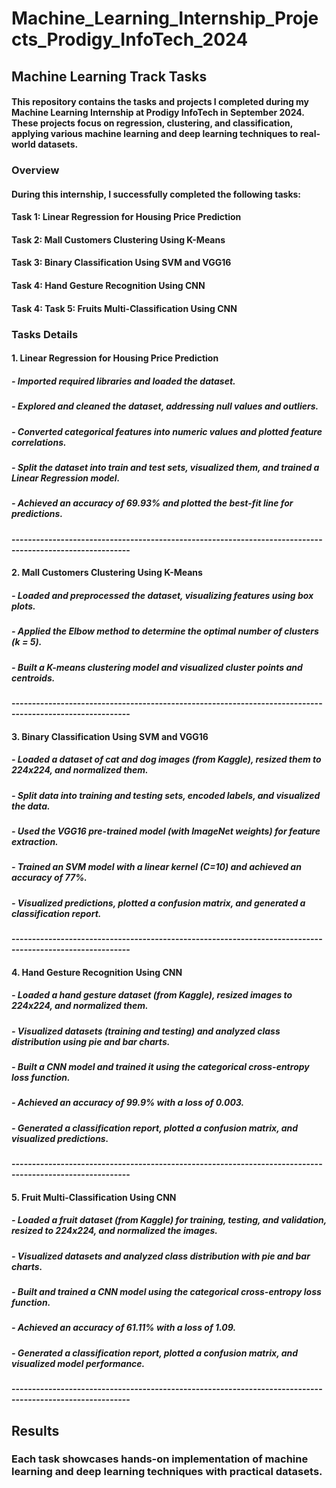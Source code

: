 # Machine_Learning_Internship_Projects_Prodigy_InfoTech_2024

## Machine Learning Track Tasks
#### This repository contains the tasks and projects I completed during my Machine Learning Internship at Prodigy InfoTech in September 2024. These projects focus on regression, clustering, and classification, applying various machine learning and deep learning techniques to real-world datasets.
### Overview
#### During this internship, I successfully completed the following tasks:
#### Task 1: Linear Regression for Housing Price Prediction
#### Task 2: Mall Customers Clustering Using K-Means
#### Task 3: Binary Classification Using SVM and VGG16
#### Task 4: Hand Gesture Recognition Using CNN
#### Task 4: Task 5: Fruits Multi-Classification Using CNN

### Tasks Details
#### 1. Linear Regression for Housing Price Prediction 
##### - Imported required libraries and loaded the dataset.
##### - Explored and cleaned the dataset, addressing null values and outliers.
##### - Converted categorical features into numeric values and plotted feature correlations.
##### - Split the dataset into train and test sets, visualized them, and trained a Linear Regression model.
##### - Achieved an accuracy of 69.93% and plotted the best-fit line for predictions.
#### ---------------------------------------------------------------------------------------------------------

#### 2. Mall Customers Clustering Using K-Means
##### - Loaded and preprocessed the dataset, visualizing features using box plots.
##### - Applied the Elbow method to determine the optimal number of clusters (k = 5).
##### - Built a K-means clustering model and visualized cluster points and centroids.
#### ---------------------------------------------------------------------------------------------------------

#### 3. Binary Classification Using SVM and VGG16
##### - Loaded a dataset of cat and dog images (from Kaggle), resized them to 224x224, and normalized them.
##### - Split data into training and testing sets, encoded labels, and visualized the data.
##### - Used the VGG16 pre-trained model (with ImageNet weights) for feature extraction.
##### - Trained an SVM model with a linear kernel (C=10) and achieved an accuracy of 77%.
##### - Visualized predictions, plotted a confusion matrix, and generated a classification report.
#### ---------------------------------------------------------------------------------------------------------

#### 4. Hand Gesture Recognition Using CNN
##### - Loaded a hand gesture dataset (from Kaggle), resized images to 224x224, and normalized them.
##### - Visualized datasets (training and testing) and analyzed class distribution using pie and bar charts.
##### - Built a CNN model and trained it using the categorical cross-entropy loss function.
##### - Achieved an accuracy of 99.9% with a loss of 0.003.
##### - Generated a classification report, plotted a confusion matrix, and visualized predictions.

#### ---------------------------------------------------------------------------------------------------------
#### 5. Fruit Multi-Classification Using CNN 
##### - Loaded a fruit dataset (from Kaggle) for training, testing, and validation, resized to 224x224, and normalized the images.
##### - Visualized datasets and analyzed class distribution with pie and bar charts.
##### - Built and trained a CNN model using the categorical cross-entropy loss function.
##### - Achieved an accuracy of 61.11% with a loss of 1.09.
##### - Generated a classification report, plotted a confusion matrix, and visualized model performance.
#### ---------------------------------------------------------------------------------------------------------

## Results
### Each task showcases hands-on implementation of machine learning and deep learning techniques with practical datasets.
